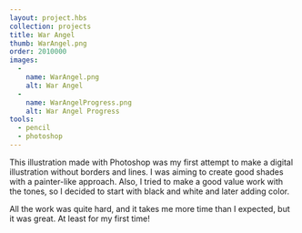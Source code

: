 ```yaml
---
layout: project.hbs
collection: projects
title: War Angel
thumb: WarAngel.png
order: 2010000
images:
  -
    name: WarAngel.png
    alt: War Angel
  -
    name: WarAngelProgress.png
    alt: War Angel Progress
tools:
  - pencil
  - photoshop
---
```


This illustration made with Photoshop was my first attempt to make a digital illustration without borders and lines. I was aiming to create good shades with a painter-like approach. Also, I tried to make a good value work with the tones, so I decided to start with black and white and later adding color.

All the work was quite hard, and it takes me more time than I expected, but it was great. At least for my first time!
